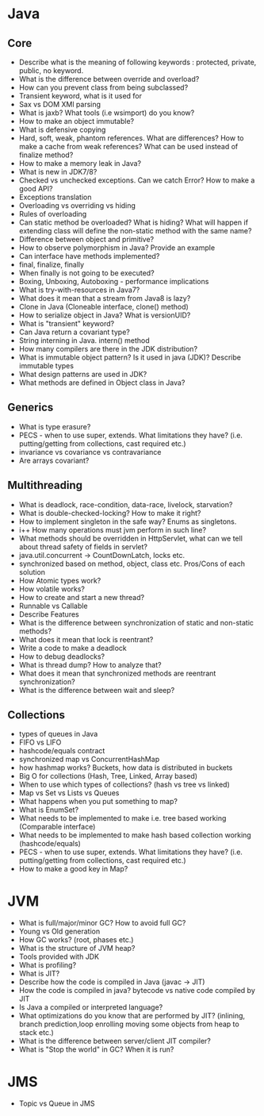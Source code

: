 # Java

## Core
- Describe what is the meaning of following keywords : protected,  private, public, no keyword.
- What is the difference between override and overload?
- How can you prevent class from being subclassed?
- Transient keyword, what is it used for
- Sax vs DOM XMl parsing
- What is jaxb? What tools (i.e wsimport) do you know?
- How to make an object immutable?
- What is defensive copying
- Hard, soft, weak, phantom references. What are differences? How to make a cache from weak references? What can be used instead of finalize method?
- How to make a memory leak in Java?
- What is new in JDK7/8?
- Checked vs unchecked exceptions. Can we catch Error? How to make a good API?
- Exceptions translation
- Overloading vs overriding vs hiding
- Rules of overloading
- Can static method be overloaded? What is hiding? What will happen if extending class will define the non-static method with the same name?
- Difference between object and primitive?
- How to observe polymorphism in Java? Provide an example
- Can interface have methods implemented?
- final, finalize, finally
- When finally is not going to be executed?
- Boxing, Unboxing, Autoboxing - performance implications
- What is try-with-resources in Java7?
- What does it mean that a stream from Java8 is lazy?
- Clone in Java (Cloneable interface, clone() method)
- How to serialize object in Java? What is versionUID?
- What is "transient" keyword?
- Can Java return a covariant type?
- String interning in Java. intern() method
- How many compilers are there in the JDK distribution?
- What is immutable object pattern? Is it used in java (JDK)? Describe immutable types
- What design patterns are used in JDK?
- What methods are defined in Object class in Java? 

## Generics
- What is type erasure?
- PECS - when to use super, extends. What limitations they have? (i.e. putting/getting from collections, cast required etc.)
- invariance vs covariance vs contravariance
- Are arrays covariant?

## Multithreading
- What is deadlock, race-condition, data-race, livelock, starvation?
- What is double-checked-locking? How to make it right?
- How to implement singleton in the safe way? Enums as singletons.
- i++ How many operations must jvm perform in such line?
- What methods should be overridden in HttpServlet, what can we tell about thread safety of fields in servlet?
- java.util.concurrent -> CountDownLatch, locks etc.
- synchronized based on method, object, class etc. Pros/Cons of each solution
- How Atomic types work?
- How volatile works?
- How to create and start a new thread? 
- Runnable vs Callable
- Describe Features
- What is the difference between synchronization of static and non-static methods?
- What does it mean that lock is reentrant?
- Write a code to make a deadlock
- How to debug deadlocks?
- What is thread dump? How to analyze that?
- What does it mean that synchronized methods are reentrant synchronization?
- What is the difference between wait and sleep?

## Collections
- types of queues in Java
- FIFO vs LIFO
- hashcode/equals contract
- synchronized map vs ConcurrentHashMap
- how hashmap works? Buckets, how data is distributed in buckets
- Big O for collections (Hash, Tree, Linked, Array based)
- When to use which types of collections? (hash vs tree vs linked)
- Map vs Set vs Lists vs Queues
- What happens when you put something to map?
- What is EnumSet?
- What needs to be implemented to make i.e. tree based working (Comparable interface)
- What needs to be implemented to make hash based collection working (hashcode/equals)
- PECS - when to use super, extends. What limitations they have? (i.e. putting/getting from collections, cast required etc.)
- How to make a good key in Map?

# JVM
- What is full/major/minor GC? How to avoid full GC?
- Young vs Old generation
- How GC works? (root, phases etc.)
- What is the structure of JVM heap?
- Tools provided with JDK
- What is profiling?
- What is JIT?
- Describe how the code is compiled in Java (javac -> JIT)
- How the code is compiled in java? bytecode vs native code compiled by JIT
- Is Java a compiled or interpreted language?
- What optimizations do you know that are performed by JIT? (inlining, branch prediction,loop enrolling moving some objects from heap to stack etc.)
- What is the difference between server/client JIT compiler?
- What is "Stop the world" in GC? When it is run?

# JMS
- Topic vs Queue in JMS
